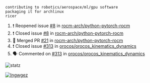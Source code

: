 ```
contributing to robotics/aerospace/ml/gpu software
packaging it for archlinux
ricer
```

<!--START_SECTION:activity-->
1. ❗️ Reopened issue [#8](https://github.com/rocm-arch/python-pytorch-rocm/issues/8) in [rocm-arch/python-pytorch-rocm](https://github.com/rocm-arch/python-pytorch-rocm)
2. ❗️ Closed issue [#8](https://github.com/rocm-arch/python-pytorch-rocm/issues/8) in [rocm-arch/python-pytorch-rocm](https://github.com/rocm-arch/python-pytorch-rocm)
3. 🎉 Merged PR [#21](https://github.com/rocm-arch/python-pytorch-rocm/pull/21) in [rocm-arch/python-pytorch-rocm](https://github.com/rocm-arch/python-pytorch-rocm)
4. ❗️ Closed issue [#313](https://github.com/orocos/orocos_kinematics_dynamics/issues/313) in [orocos/orocos_kinematics_dynamics](https://github.com/orocos/orocos_kinematics_dynamics)
5. 🗣 Commented on [#313](https://github.com/orocos/orocos_kinematics_dynamics/issues/313) in [orocos/orocos_kinematics_dynamics](https://github.com/orocos/orocos_kinematics_dynamics)
<!--END_SECTION:activity-->


![statz](https://github-readme-stats.vercel.app/api?username=acxz&include_all_commits=true&show_icons=true)

[![lngwgez](https://github-readme-stats.vercel.app/api/top-langs/?username=acxz&layout=compact)](https://github.com/acxz/github-readme-stats)


<!--
**acxz/acxz** is a ✨ _special_ ✨ repository because its `README.md` (this file) appears on your GitHub profile.

Here are some ideas to get you started:

- 🔭 I’m currently working on ...
- 🌱 I’m currently learning ...
- 👯 I’m looking to collaborate on ...
- 🤔 I’m looking for help with ...
- 💬 Ask me about ...
- 📫 How to reach me: ...
- 😄 Pronouns: ...
- ⚡ Fun fact: ...
-->
